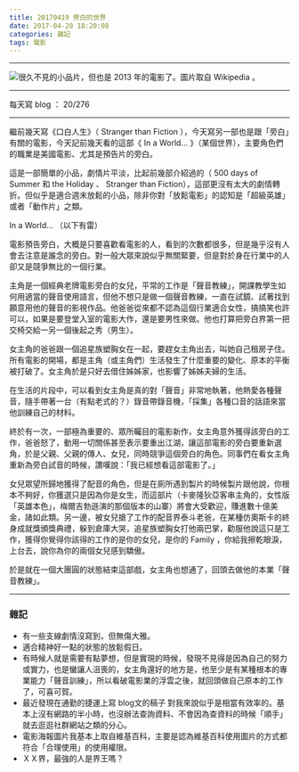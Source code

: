 ```yaml
---
title: 20170419 旁白的世界
date: 2017-04-20 18:20:08
categories: 雜記
tags: 電影
---
```


---

![很久不見的小品片，但也是 2013 年的電影了。圖片取自 Wikipedia 。](https://c1.staticflickr.com/3/2929/34020703201_f6d5664f9c_o.jpg)

---

每天寫 blog ： 20/276

---

繼前幾天寫《口白人生》（ Stranger than Fiction ），今天寫另一部也是跟「旁白」有關的電影，今天記前幾天看的這部《 In a World... 》（某個世界），主要角色們的職業是美國電影、尤其是預告片的旁白。

這是一部簡單的小品，劇情片平淡，比起前幾部介紹過的（ 500 days of Summer 和 the Holiday 、 Stranger than Fiction），這部更沒有太大的劇情轉折。但似乎是適合週末放鬆的小品，除非你對「放鬆電影」的認知是「超級英雄」或者「動作片」之類。

In a World... （以下有雷）

<!-- more -->

電影預告旁白，大概是只要喜歡看電影的人，看到的次數都很多，但是幾乎沒有人會去注意是誰念的旁白。對一般大眾來說似乎無關緊要，但是對於身在行業中的人卻又是競爭無比的一個行業。

主角是一個經典老牌電影旁白的女兒，平常的工作是「聲音教練」，開課教學生如何用適當的聲音使用語言，但他不想只是做一個聲音教練，一直在試鏡、試著找到願意用他的聲音的影視作品。他爸爸從來都不認為這個行業適合女性，搞搞笑也許可以，如果是要登堂入室的電影大作，還是要男性來做。他也打算把旁白界第一把交椅交給一另一個後起之秀（男生）。

女主角的爸爸跟一個追星族塑胸女在一起，要趕女主角出去，叫她自己租房子住。所有電影的開場，都是主角（或主角們）生活發生了什麼重要的變化、原本的平衡被打破了。女主角於是只好去借住姊姊家，也影響了姊姊夫婦的生活。

在生活的片段中，可以看到女主角是真的對「聲音」非常地執著，他熱愛各種聲音，隨手帶著一台（有點老式的？）錄音帶錄音機，「採集」各種口音的話語來當他訓練自己的材料。

終於有一次，一部極為重要的、眾所矚目的電影新作，女主角意外獲得該旁白的工作，爸爸怒了，動用一切關係甚至表示要重出江湖，讓這部電影的旁白要重新選角，於是父親、父親的傳人、女兒，同時競爭這個旁白的角色。同事們在看女主角重新為旁白試音的時候，讚嘆說：「我已經想看這部電影了。」

女兒眾望所歸地獲得了配音的角色，但是在廁所遇到製片的時候製片跟他說，你根本不夠好，你獲選只是因為你是女生，而這部片（卡麥隆狄亞客串主角的，女性版「英雄本色」，梅爾吉勃遜演的那個版本的山寨）將會大受歡迎，賺進數十億美金，諸如此類。另一邊，被女兒搶了工作的配音界泰斗老爸，在某種仿奧斯卡的終身成就獎頒獎典禮，躲到倉庫大哭，追星族塑胸女打他兩巴掌，勸服他說這只是工作，獲得你覺得你該得的工作的是你的女兒，是你的 Family ，你給我擦乾眼淚，上台去，說你為你的兩個女兒感到驕傲。

於是就在一個大團圓的狀態結束這部戲，女主角也想通了，回頭去做他的本業「聲音教練」。

---

### 雜記

- 有一些支線劇情沒寫到，但無傷大雅。
- 適合精神好一點的狀態的放鬆假日。
- 有時候人就是需要有點夢想，但是實現的時候，發現不見得是因為自己的努力或實力，也是蠻讓人沮喪的，女主角還好的地方是，他至少是有某種根本的專業能力「聲音訓練」，所以看破電影業的浮雲之後，就回頭做自己原本的工作了，可喜可賀。
- 最近發現在通勤的捷運上寫 blog文的稿子 對我來說似乎是相當有效率的。基本上沒有網路的半小時，也沒辦法查詢資料、不會因為查資料的時候「順手」就去逛逛社群網站之類的分心。
- 電影海報圖片我基本上取自維基百科，主要是認為維基百科使用圖片的方式都符合「合理使用」的使用權限。
- ＸＸ界，最強的人是界王嗎？

